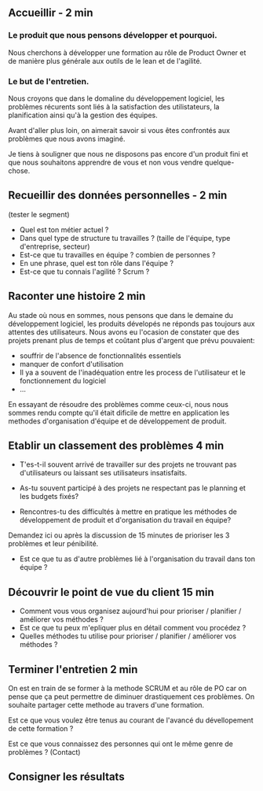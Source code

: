 ## Accueillir - 2 min

### Le produit que nous pensons développer et pourquoi.

Nous cherchons à développer une formation au rôle de Product Owner et de manière plus générale aux outils de le lean et de l'agilité.

### Le but de l'entretien.

Nous croyons que dans le domaline du développement logiciel, les problèmes récurents sont liés à la satisfaction des utilistateurs, la planification ainsi qu'à la gestion des équipes.

Avant d'aller plus loin, on aimerait savoir si vous êtes confrontés aux problèmes que nous avons imaginé.

Je tiens à souligner que nous ne disposons pas encore d'un produit fini et que nous souhaitons apprendre de vous et non vous vendre quelque-chose.

## Recueillir des données personnelles - 2 min

(tester le segment)

- Quel est ton métier actuel ?
- Dans quel type de structure tu travailles ? (taille de l'équipe, type d'entreprise, secteur)
- Est-ce que tu travailles en équipe ? combien de personnes ?
- En une phrase, quel est ton rôle dans l'équipe ?
- Est-ce que tu connais l'agilité ? Scrum ?

## Raconter une histoire 2 min

Au stade où nous en sommes, nous pensons que dans le demaine du développement logiciel, les produits dévelopés ne réponds pas toujours aux attentes des utilisateurs.
Nous avons eu l'ocasion de constater que des projets prenant plus de temps et coûtant plus d'argent que prévu pouvaient:

- souffrir de l'absence de fonctionnalités essentiels
- manquer de confort d'utilisation
- Il ya a souvent de l'inadéquation entre les process de l'utilisateur et le fonctionnement du logiciel
- ...

En essayant de résoudre des problèmes comme ceux-ci, nous nous sommes rendu compte qu'il était dificile de mettre en application les methodes d'organisation d'équipe et de développement de produit.

## Etablir un classement des problèmes 4 min

- T'es-t-il souvent arrivé de travailler sur des projets ne trouvant pas d'utilisateurs ou laissant ses utilisateurs insatisfaits.

- As-tu souvent participé à des projets ne respectant pas le planning et les budgets fixés? 

- Rencontres-tu des difficultés à mettre en pratique les méthodes de développement de produit et d'organisation du travail en équipe?

Demandez ici ou après la discussion de 15 minutes de prioriser les 3 problèmes et leur pénibilité.

- Est ce que tu as d'autre problèmes lié à l'organisation du travail dans ton équipe ?

## Découvrir le point de vue du client 15 min

- Comment vous vous organisez aujourd'hui pour prioriser / planifier / améliorer vos méthodes ?
- Est ce que tu peux m'epliquer plus en détail comment vou procédez ?
- Quelles méthodes tu utilise pour prioriser / planifier / améliorer vos méthodes ?

## Terminer l'entretien 2 min 

On est en train de se former à la methode SCRUM et au rôle de PO car on pense que ça peut permettre de diminuer drastiquement ces problèmes.
On souhaite partager cette methode au travers d'une formation.

Est ce que vous voulez être tenus au courant de l'avancé du dévellopement de cette formation ?

Est ce que vous connaissez des personnes qui ont le même genre de problèmes ? (Contact)

## Consigner les résultats









